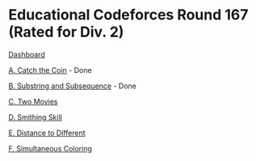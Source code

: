 # Educational Codeforces Round 167 (Rated for Div. 2)

[Dashboard](https://codeforces.com/contest/1989)

[A. Catch the Coin](https://codeforces.com/contest/1989/problem/A) - Done

[B. Substring and Subsequence](https://codeforces.com/contest/1989/problem/B) - Done

[C. Two Movies](https://codeforces.com/contest/1989/problem/C)

[D. Smithing Skill](https://codeforces.com/contest/1989/problem/D)

[E. Distance to Different](https://codeforces.com/contest/1989/problem/E)

[F. Simultaneous Coloring](https://codeforces.com/contest/1989/problem/F)
